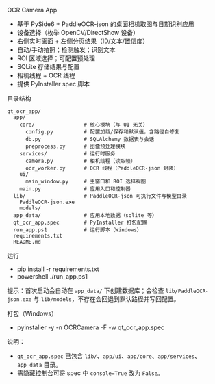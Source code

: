 OCR Camera App

- 基于 PySide6 + PaddleOCR-json 的桌面相机取图与日期识别应用
- 设备选择（枚举 OpenCV/DirectShow 设备）
- 右侧实时画面 + 左侧分页结果（ID/文本/置信度）
- 自动/手动拍照；检测触发；识别文本
- ROI 区域选择；可配置预处理
- SQLite 存储结果与配置
- 相机线程 + OCR 线程
- 提供 PyInstaller spec 脚本

目录结构
```
qt_ocr_app/
  app/
    core/                # 核心模块（与 UI 无关）
      config.py          # 配置加载/保存和默认值，含路径自修复
      db.py              # SQLAlchemy 数据表与会话
      preprocess.py      # 图像预处理模块
    services/            # 运行时服务
      camera.py          # 相机线程（读取帧）
      ocr_worker.py      # OCR 线程（PaddleOCR-json 封装）
    ui/
      main_window.py     # 主窗口和 ROI 选择视图
    main.py              # 应用入口和控制器
  lib/                   # PaddleOCR-json 可执行文件与模型目录
    PaddleOCR-json.exe
    models/
  app_data/              # 应用本地数据（sqlite 等）
  qt_ocr_app.spec        # PyInstaller 打包配置
  run_app.ps1            # 运行脚本（Windows）
  requirements.txt
  README.md
```

运行
- pip install -r requirements.txt
- powershell ./run_app.ps1

提示：首次启动会自动在 `app_data/` 下创建数据库；会检查 `lib/PaddleOCR-json.exe` 与 `lib/models`，不存在会回退到默认路径并写回配置。

打包（Windows）
- pyinstaller -y -n OCRCamera -F -w qt_ocr_app.spec

说明：
- `qt_ocr_app.spec` 已包含 `lib/`、`app/ui`、`app/core`、`app/services`、`app_data` 目录。
- 需隐藏控制台可将 spec 中 `console=True` 改为 `False`。
